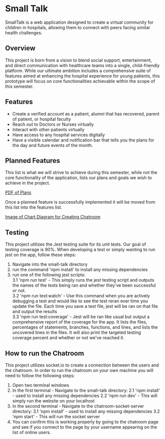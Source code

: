 # Small Talk
SmallTalk is a web application designed to create a virtual community for children in hospitals, allowing them to connect with peers facing similar health challenges.

## Overview
This project is born from a vision to blend social support, entertainment, and direct communication with healthcare teams into a single, child-friendly platform. While our ultimate ambition includes a comprehensive suite of features aimed at enhancing the hospital experience for young patients, this prototype will focus on core functionalities achievable within the scope of this semester.

## Features
- Create a verified account as a patient, alumni that has recovered, parent of patient, or hospital faculty
- Reach out to Doctors or Nurses virtually
- Interact with other patients virtually
- Have access to any hospital services digitally
- Have a visible calendar and notification bar that tells you the plans for the day and future events of the month.

## Planned Features
This list is what we will strive to achieve during this semester, while not the core functionality of the application, lists our plans and goals we wish to achieve in the project. 

[PDF of Plans](https://github.com/UNLV-CS472-672/2024-S-GROUP4-SMTK/blob/main/docs/img/PlannedFeatures.pdf)

Once a planned feature is successfully implemented it will be moved from this list into the features list.

[Image of Chart Diagram for Creating Chatroom](https://github.com/UNLV-CS472-672/2024-S-GROUP4-SMTK/blob/main/docs/img/chatroomChart.png)

## Testing
This project utilizes the Jest testing suite for its unit tests. Our goal of testing coverage is 90%. When developing a test or simply wanting to run jest on the app, follow these steps:

1. Navigate into the small-talk directory
2. run the command 'npm install' to install any missing dependencies
3. run one of the following jest scripts:  
    3.1 'npm run test' - This simply runs the jest testing script and outputs the names of the tests being ran and whether they've been successful or not.  
    3.2 'npm run test:watch' - Use this command when you are actively debugging a test and would like to see the test reran ever time you update the file. Each time you save a test file, jest will be ran on that file and output the results  
    3.3 'npm run test:coverage' - Jest will be ran like usual but output a comprehensive report of the coverage for the app. It lists the files, percentages of statements, branches, functions, and lines, and lists the uncovered lines in the files. It will also print the targeted testing coverage percent and whether or not we've reached it.  

## How to run the Chatroom
This project utilizes socket.io to create a connection between the users and the chatroom. In order to run the chatroom on your own machine you will need to follow the following steps:

1. Open two terminal windows
2. In the first terminal - Navigate to the small-talk directory:
    2.1 'npm install' - used to install any missing dependencies
    2.2 'npm run dev' - This will simply run the website on your localhost 
3. In the second terminal - Navigate to the chatroom-socket-server directory:
    3.1 'npm install' - used to install any missing dependencies
    3.2 'npm start' - This will run the socket server 
4. You can confirm this is working properly by going to the chatroom page and see if you connect to the page by your username appearing on the list of online users. 